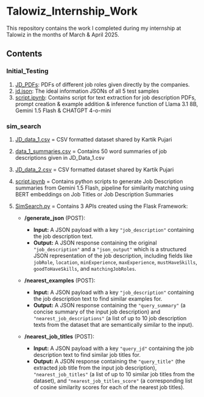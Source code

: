 # Talowiz_Internship_Work
 
This repository contains the work I completed during my internship at Talowiz in the months of March & April 2025.

## Contents

### Initial_Testing

1. [JD_PDFs](Initial_Testing/JD_PDFs): PDFs of different job roles given directly by the companies.
2. [jd.json](Initial_Testing/jd.json): The ideal information JSONs of all 5 test samples
3. [script.ipynb](Initial_Testing/script.ipynb): Contains script for text extraction for job description PDFs, prompt creation & example addition & inference function of Llama 3.1 8B, Gemini 1.5 Flash & CHATGPT 4-o-mini

### sim_search

 1. [JD_data_1.csv](sim_search/JD_data_1.csv) = CSV formatted dataset shared by Kartik Pujari
 2. [data_1_summaries.csv](sim_search/data_1_summaries.csv) = Contains 50 word summaries of job descriptions given in JD_Data_1.csv
 3. [JD_data_2.csv](sim_search/JD_data_2.csv) = CSV formatted dataset shared by Kartik Pujari
 4. [script.ipynb](sim_search/script.ipynb) = Contains python scripts to generate Job Description summaries from Gemini 1.5 Flash, pipeline for similarity matching using BERT embeddings on Job Titles or Job Description Summaries
5. [SimSearch.py](sim_search/SimSearch.py) = Contains 3 APIs created using the Flask Framework:

   - **/generate_json** (POST):
     - **Input:** A JSON payload with a key `"job_description"` containing the job description text.
     - **Output:** A JSON response containing the original `"job_description"` and a `"json_output"` which is a structured JSON representation of the job description, including fields like `jobRole`, `location`, `minExperience`, `maxExperience`, `mustHaveSkills`, `goodToHaveSkills`, and `matchingJobRoles`.

   - **/nearest_examples** (POST):
     - **Input:** A JSON payload with a key `"job_description"` containing the job description text to find similar examples for.
     - **Output:** A JSON response containing the `"query_summary"` (a concise summary of the input job description) and `"nearest_job_descriptions"` (a list of up to 10 job description texts from the dataset that are semantically similar to the input).

   - **/nearest_job_titles** (POST):
     - **Input:** A JSON payload with a key `"query_jd"` containing the job description text to find similar job titles for.
     - **Output:** A JSON response containing the `"query_title"` (the extracted job title from the input job description), `"nearest_job_titles"` (a list of up to 10 similar job titles from the dataset), and `"nearest_job_titles_score"` (a corresponding list of cosine similarity scores for each of the nearest job titles).
